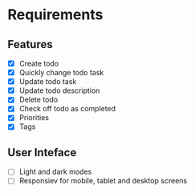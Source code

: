 # Requirements

## Features

- [x] Create todo
- [x] Quickly change todo task
- [x] Update todo task
- [x] Update todo description
- [x] Delete todo
- [x] Check off todo as completed
- [x] Priorities
- [x] Tags

## User Inteface

- [ ] Light and dark modes
- [ ] Responsiev for mobile, tablet and desktop screens

